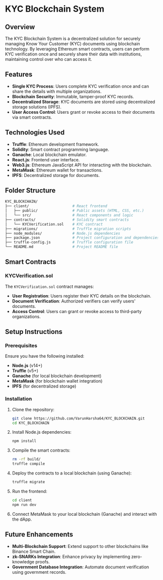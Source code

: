 # KYC Blockchain System

## Overview
The KYC Blockchain System is a decentralized solution for securely managing Know Your Customer (KYC) documents using blockchain technology. By leveraging Ethereum smart contracts, users can perform KYC verification once and securely share their data with institutions, maintaining control over who can access it.

## Features
- **Single KYC Process**: Users complete KYC verification once and can share the details with multiple organizations.
- **Blockchain Security**: Immutable, tamper-proof KYC records.
- **Decentralized Storage**: KYC documents are stored using decentralized storage solutions (IPFS).
- **User Access Control**: Users grant or revoke access to their documents via smart contracts.

## Technologies Used
- **Truffle**: Ethereum development framework.
- **Solidity**: Smart contract programming language.
- **Ganache**: Local blockchain emulator.
- **React.js**: Frontend user interface.
- **Web3.js**: Ethereum JavaScript API for interacting with the blockchain.
- **MetaMask**: Ethereum wallet for transactions.
- **IPFS**: Decentralized storage for documents.

## Folder Structure
```bash
KYC_BLOCKCHAIN/
├── client/                    # React frontend
│   ├── public/                # Public assets (HTML, CSS, etc.)
│   └── src/                   # React components and logic
├── contracts/                 # Solidity smart contracts
│   └── KYCVerification.sol    # KYC contract
├── migrations/                # Truffle migration scripts
├── node_modules/              # Node.js dependencies
├── package.json               # Project configuration and dependencies
├── truffle-config.js          # Truffle configuration file
└── README.md                  # Project README file
```

## Smart Contracts

### KYCVerification.sol
The `KYCVerification.sol` contract manages:
- **User Registration**: Users register their KYC details on the blockchain.
- **Document Verification**: Authorized verifiers can verify users' documents.
- **Access Control**: Users can grant or revoke access to third-party organizations.

## Setup Instructions

### Prerequisites
Ensure you have the following installed:
- **Node.js** (v14+)
- **Truffle** (v5+)
- **Ganache** (for local blockchain development)
- **MetaMask** (for blockchain wallet integration)
- **IPFS** (for decentralized storage)

### Installation

1. Clone the repository:
   ```bash
   git clone https://github.com/VarunHarsha64/KYC_BLOCKCHAIN.git
   cd KYC_BLOCKCHAIN
   ```

2. Install Node.js dependencies:
   ```bash
   npm install
   ```

3. Compile the smart contracts:
   ```bash
   rm -rf build/
   truffle compile
   ```

4. Deploy the contracts to a local blockchain (using Ganache):
   ```bash
   truffle migrate
   ```

5. Run the frontend:
   ```bash
   cd client
   npm run dev
   ```

6. Connect MetaMask to your local blockchain (Ganache) and interact with the dApp.

## Future Enhancements
- **Multi-Blockchain Support**: Extend support to other blockchains like Binance Smart Chain.
- **zk-SNARKs Integration**: Enhance privacy by implementing zero-knowledge proofs.
- **Government Database Integration**: Automate document verification using government records.
